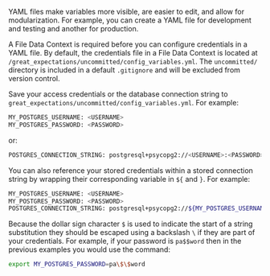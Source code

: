 YAML files make variables more visible, are easier to edit, and allow for modularization. For example, you can create a YAML file for development and testing and another for production.

A File Data Context is required before you can configure credentials in a YAML file.  By default, the credentials file in a File Data Context is located at `/great_expectations/uncommitted/config_variables.yml`.  The `uncommitted/` directory is included in a default `.gitignore` and will be excluded from version control.

Save your access credentials or the database connection string to ``great_expectations/uncommitted/config_variables.yml``. For example:

```bash title="config_variables.yml"
MY_POSTGRES_USERNAME: <USERNAME>
MY_POSTGRES_PASSWORD: <PASSWORD>
```

or:

```bash title="config_variables.yml"
POSTGRES_CONNECTION_STRING: postgresql+psycopg2://<USERNAME>:<PASSWORD>@<HOST>:<PORT>/<DATABASE>
```

You can also reference your stored credentials within a stored connection string by wrapping their corresponding variable in `${` and `}`. For example:

```bash title="config_variables.yml"
MY_POSTGRES_USERNAME: <USERNAME>
MY_POSTGRES_PASSWORD: <PASSWORD>
POSTGRES_CONNECTION_STRING: postgresql+psycopg2://${MY_POSTGRES_USERNAME}:${MY_POSTGRES_PASSWORD}@<HOST>:<PORT>/<DATABASE>
```

Because the dollar sign character `$` is used to indicate the start of a string substitution they should be escaped using a backslash `\` if they are part of your credentials. For example, if your password is `pa$$word` then in the previous examples you would use the command:

```bash title="Terminal"
export MY_POSTGRES_PASSWORD=pa\$\$word
```
